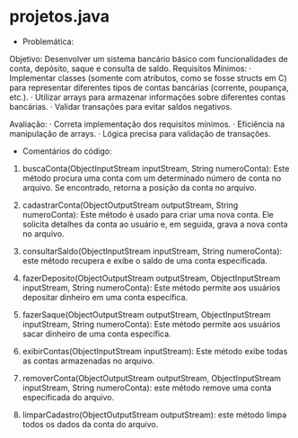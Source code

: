# projetos.java

- Problemática: 

Objetivo: Desenvolver um sistema bancário básico com funcionalidades de conta, depósito, saque e consulta de saldo.
Requisitos Mínimos:
· Implementar classes (somente com atributos, como se fosse structs em C) para representar diferentes tipos de contas bancárias (corrente, poupança, etc.).
· Utilizar arrays para armazenar informações sobre diferentes contas bancárias.
· Validar transações para evitar saldos negativos.

Avaliação:
· Correta implementação dos requisitos mínimos.
· Eficiência na manipulação de arrays.
· Lógica precisa para validação de transações.

- Comentários do código:

01. buscaConta(ObjectInputStream inputStream, String numeroConta): Este método procura uma conta com um determinado número de conta no arquivo. Se encontrado, retorna a posição da conta no arquivo.

02. cadastrarConta(ObjectOutputStream outputStream, String numeroConta): Este método é usado para criar uma nova conta. Ele solicita detalhes da conta ao usuário e, em seguida, grava a nova conta no arquivo.

03. consultarSaldo(ObjectInputStream inputStream, String numeroConta): este método recupera e exibe o saldo de uma conta especificada.

04. fazerDeposito(ObjectOutputStream outputStream, ObjectInputStream inputStream, String numeroConta): Este método permite aos usuários depositar dinheiro em uma conta específica.

05. fazerSaque(ObjectOutputStream outputStream, ObjectInputStream inputStream, String numeroConta): Este método permite aos usuários sacar dinheiro de uma conta específica.

06. exibirContas(ObjectInputStream inputStream): Este método exibe todas as contas armazenadas no arquivo.

07. removerConta(ObjectOutputStream outputStream, ObjectInputStream inputStream, String numeroConta): este método remove uma conta especificada do arquivo.

08. limparCadastro(ObjectOutputStream outputStream): este método limpa todos os dados da conta do arquivo.

